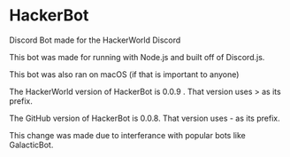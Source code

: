 # HackerBot
Discord Bot made for the HackerWorld Discord

This bot was made for running with Node.js and built off of Discord.js.  

This bot was also ran on macOS (if that is important to anyone)

The HackerWorld version of HackerBot is 0.0.9 . That version uses > as its prefix.  

The GitHub version of HackerBot is 0.0.8. That version uses - as its prefix.  

This change was made due to interferance with popular bots like GalacticBot.
